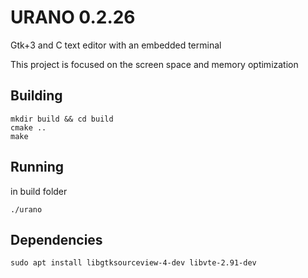 # URANO 0.2.26
Gtk+3 and C text editor with an embedded terminal

This project is focused on the screen space and memory optimization

## Building

    mkdir build && cd build
    cmake ..
    make

## Running

in build folder

    ./urano

## Dependencies

    sudo apt install libgtksourceview-4-dev libvte-2.91-dev

